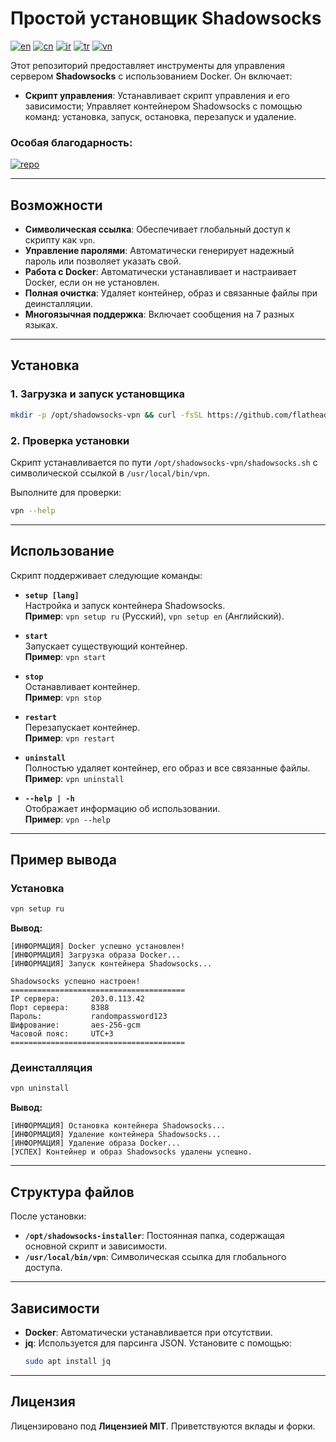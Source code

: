# Простой установщик Shadowsocks
[![en](https://img.shields.io/badge/lang-en_English-red.svg)](https://github.com/jonatasemidio/multilanguage-readme-pattern/blob/master/README.md)
[![cn](https://img.shields.io/badge/lang-cn_中国人-green.svg)](https://github.com/jonatasemidio/multilanguage-readme-pattern/blob/master/README.cn.md)
[![ir](https://img.shields.io/badge/lang-ir_فارسی-green.svg)](https://github.com/jonatasemidio/multilanguage-readme-pattern/blob/master/README.ir.md)
[![tr](https://img.shields.io/badge/lang-tr_Türkçe-green.svg)](https://github.com/jonatasemidio/multilanguage-readme-pattern/blob/master/README.tr.md)
[![vn](https://img.shields.io/badge/lang-vn_Tiếng_Việt-green.svg)](https://github.com/jonatasemidio/multilanguage-readme-pattern/blob/master/README.vn.md)

Этот репозиторий предоставляет инструменты для управления сервером **Shadowsocks** с использованием Docker. Он включает:
- **Скрипт управления**: Устанавливает скрипт управления и его зависимости; Управляет контейнером Shadowsocks с помощью команд: установка, запуск, остановка, перезапуск и удаление.

### Особая благодарность:
[![repo](https://img.shields.io/badge/repo-shadowsocks--libev-red.svg)](https://github.com/shadowsocks/shadowsocks-libev)

---

## Возможности

- **Символическая ссылка**: Обеспечивает глобальный доступ к скрипту как `vpn`.
- **Управление паролями**: Автоматически генерирует надежный пароль или позволяет указать свой.
- **Работа с Docker**: Автоматически устанавливает и настраивает Docker, если он не установлен.
- **Полная очистка**: Удаляет контейнер, образ и связанные файлы при деинсталляции.
- **Многоязычная поддержка**: Включает сообщения на 7 разных языках.

---

## Установка

### 1. Загрузка и запуск установщика

```bash
mkdir -p /opt/shadowsocks-vpn && curl -fsSL https://github.com/flathead/shadowsocks-installer/raw/main/shadowsocks.sh -o /opt/shadowsocks-vpn/shadowsocks.sh && sudo ln -s /opt/shadowsocks-vpn/shadowsocks.sh /usr/local/bin/vpn && chmod -x /opt/shadowsocks-vpn/shadowsocks.sh && vpn setup ru
```

### 2. Проверка установки

Скрипт устанавливается по пути `/opt/shadowsocks-vpn/shadowsocks.sh` с символической ссылкой в `/usr/local/bin/vpn`.

Выполните для проверки:
```bash
vpn --help
```

---

## Использование

Скрипт поддерживает следующие команды:

- **`setup [lang]`**  
  Настройка и запуск контейнера Shadowsocks.  
  **Пример**: `vpn setup ru` (Русский), `vpn setup en` (Английский).

- **`start`**  
  Запускает существующий контейнер.  
  **Пример**: `vpn start`

- **`stop`**  
  Останавливает контейнер.  
  **Пример**: `vpn stop`

- **`restart`**  
  Перезапускает контейнер.  
  **Пример**: `vpn restart`

- **`uninstall`**  
  Полностью удаляет контейнер, его образ и все связанные файлы.  
  **Пример**: `vpn uninstall`

- **`--help | -h`**  
  Отображает информацию об использовании.  
  **Пример**: `vpn --help`

---

## Пример вывода

### Установка
```bash
vpn setup ru
```

**Вывод:**
```
[ИНФОРМАЦИЯ] Docker успешно установлен!
[ИНФОРМАЦИЯ] Загрузка образа Docker...
[ИНФОРМАЦИЯ] Запуск контейнера Shadowsocks...

Shadowsocks успешно настроен!
=======================================
IP сервера:       203.0.113.42
Порт сервера:     8388
Пароль:           randompassword123
Шифрование:       aes-256-gcm
Часовой пояс:     UTC+3
=======================================
```

### Деинсталляция
```bash
vpn uninstall
```

**Вывод:**
```
[ИНФОРМАЦИЯ] Остановка контейнера Shadowsocks...
[ИНФОРМАЦИЯ] Удаление контейнера Shadowsocks...
[ИНФОРМАЦИЯ] Удаление образа Docker...
[УСПЕХ] Контейнер и образ Shadowsocks удалены успешно.
```

---

## Структура файлов

После установки:
- **`/opt/shadowsocks-installer`**: Постоянная папка, содержащая основной скрипт и зависимости.
- **`/usr/local/bin/vpn`**: Символическая ссылка для глобального доступа.

---

## Зависимости

- **Docker**: Автоматически устанавливается при отсутствии.
- **jq**: Используется для парсинга JSON. Установите с помощью:
  ```bash
  sudo apt install jq
  ```

---

## Лицензия

Лицензировано под **Лицензией MIT**. Приветствуются вклады и форки.